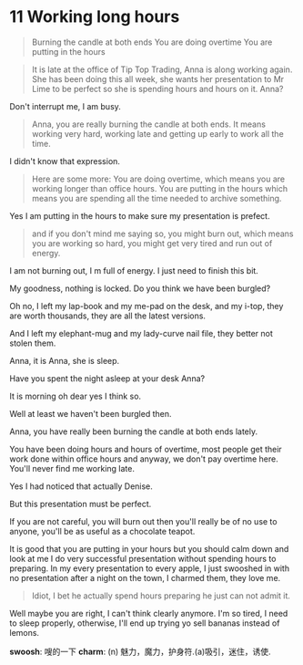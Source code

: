 # 11 Working long hours 

> Burning the candle at both ends
> You are doing overtime
> You are putting in the hours

> It is late at the office of Tip Top Trading, Anna is along working again.
> She has been doing this all week, she wants her presentation to Mr Lime  to be perfect so she is spending hours and hours on it.
> Anna?

Don't interrupt me, I am busy.

> Anna, you are really burning the candle at both ends. It means working very hard, working late and getting up early to work all the time.

I didn't know that expression.

> Here are some more:
> You are doing overtime, which means you are working longer than office hours.
> You are putting in the hours which means you are spending all the time needed to archive something.

Yes I am putting in the hours to make sure my presentation is prefect.

> and if you don't mind me saying so, you might burn out, which means you are working so hard, you might get very tired and run out of energy.

I am not burning out, I m full of energy. I just need to finish this bit.

My goodness, nothing is locked. Do you think we have been burgled?

Oh no, I left my lap-book and my me-pad on the desk, and my i-top, they are worth thousands, they are all the latest versions.

And I left my elephant-mug and my lady-curve nail file, they better not stolen them.

Anna, it is Anna, she is sleep.

Have you spent the night asleep at your desk Anna?

It is morning oh dear yes I think so.

Well at least we haven't been burgled then. 

Anna, you have really been burning the candle at both ends lately.

You have been doing hours and hours of overtime, most people get their work done within office hours and anyway, we don't pay overtime here. You'll never find me working late.

Yes I had noticed that actually Denise.

But this presentation must be perfect.

If you are not careful, you will burn out then you'll really be of no use to anyone, you'll be as useful as a chocolate teapot.

It is good that you are putting in your hours but you should calm down and look at me I do very successful presentation without spending hours to preparing. In my every presentation to every apple, I just swooshed in with no presentation after a night on the town, I charmed them, they love me.

> Idiot, I bet he actually spend hours preparing he just can not admit it.

Well maybe you are right, I can't think clearly anymore. I'm so tired, I need to sleep properly, otherwise, I'll end up trying yo sell bananas instead of lemons.

**swoosh**:  嗖的一下
**charm**:  (n) 魅力，魔力，护身符.(a)吸引，迷住，诱使.